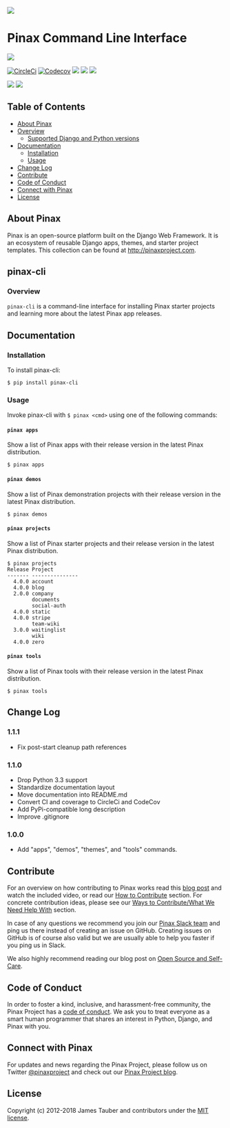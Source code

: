 ![](http://pinaxproject.com/pinax-design/patches/pinax-cli.svg)

# Pinax Command Line Interface

[![](https://img.shields.io/pypi/v/pinax-cli.svg)](https://pypi.python.org/pypi/pinax-cli/)

[![CircleCi](https://img.shields.io/circleci/project/github/pinax/pinax-cli.svg)](https://circleci.com/gh/pinax/pinax-cli)
[![Codecov](https://img.shields.io/codecov/c/github/pinax/pinax-cli.svg)](https://codecov.io/gh/pinax/pinax-cli)
[![](https://img.shields.io/github/contributors/pinax/pinax-cli.svg)](https://github.com/pinax/pinax-cli/graphs/contributors)
[![](https://img.shields.io/github/issues-pr/pinax/pinax-cli.svg)](https://github.com/pinax/pinax-cli/pulls)
[![](https://img.shields.io/github/issues-pr-closed/pinax/pinax-cli.svg)](https://github.com/pinax/pinax-cli/pulls?q=is%3Apr+is%3Aclosed)

[![](http://slack.pinaxproject.com/badge.svg)](http://slack.pinaxproject.com/)
[![](https://img.shields.io/badge/license-MIT-blue.svg)](https://opensource.org/licenses/MIT)


## Table of Contents

* [About Pinax](#about-pinax)
* [Overview](#overview)
  * [Supported Django and Python versions](#supported-django-and-python-versions)
* [Documentation](#documentation)
  * [Installation](#installation)
  * [Usage](#usage)
* [Change Log](#change-log)
* [Contribute](#contribute)
* [Code of Conduct](#code-of-conduct)
* [Connect with Pinax](#connect-with-pinax)
* [License](#license)


## About Pinax

Pinax is an open-source platform built on the Django Web Framework. It is an ecosystem of reusable
Django apps, themes, and starter project templates. This collection can be found at http://pinaxproject.com.


## pinax-cli

### Overview

`pinax-cli` is a command-line interface for installing Pinax starter projects
and learning more about the latest Pinax app releases.


## Documentation

### Installation

To install pinax-cli:

```shell
$ pip install pinax-cli
```

### Usage

Invoke pinax-cli with `$ pinax <cmd>` using one of the following commands:

#### `pinax apps`

Show a list of Pinax apps with their release version in the latest Pinax distribution.

```shell
$ pinax apps
```

#### `pinax demos`

Show a list of Pinax demonstration projects with their release version in the latest Pinax distribution.

```shell
$ pinax demos
```

#### `pinax projects`

Show a list of Pinax starter projects and their release version in the latest Pinax distribution.

```shell
$ pinax projects
Release Project
------- ---------------
  4.0.0 account
  4.0.0 blog
  2.0.0 company
        documents
        social-auth
  4.0.0 static
  4.0.0 stripe
        team-wiki
  3.0.0 waitinglist
        wiki
  4.0.0 zero
```

#### `pinax tools`

Show a list of Pinax tools with their release version in the latest Pinax distribution.

```shell
$ pinax tools
```


## Change Log

### 1.1.1

* Fix post-start cleanup path references

### 1.1.0

* Drop Python 3.3 support
* Standardize documentation layout
* Move documentation into README.md
* Convert CI and coverage to CircleCi and CodeCov
* Add PyPi-compatible long description
* Improve .gitignore

### 1.0.0

* Add "apps", "demos", "themes", and "tools" commands.


## Contribute

For an overview on how contributing to Pinax works read this [blog post](http://blog.pinaxproject.com/2016/02/26/recap-february-pinax-hangout/)
and watch the included video, or read our [How to Contribute](http://pinaxproject.com/pinax/how_to_contribute/) section.
For concrete contribution ideas, please see our
[Ways to Contribute/What We Need Help With](http://pinaxproject.com/pinax/ways_to_contribute/) section.

In case of any questions we recommend you join our [Pinax Slack team](http://slack.pinaxproject.com)
and ping us there instead of creating an issue on GitHub. Creating issues on GitHub is of course
also valid but we are usually able to help you faster if you ping us in Slack.

We also highly recommend reading our blog post on [Open Source and Self-Care](http://blog.pinaxproject.com/2016/01/19/open-source-and-self-care/).


## Code of Conduct

In order to foster a kind, inclusive, and harassment-free community, the Pinax Project
has a [code of conduct](http://pinaxproject.com/pinax/code_of_conduct/).
We ask you to treat everyone as a smart human programmer that shares an interest in Python, Django, and Pinax with you.


## Connect with Pinax

For updates and news regarding the Pinax Project, please follow us on Twitter [@pinaxproject](https://twitter.com/pinaxproject)
and check out our [Pinax Project blog](http://blog.pinaxproject.com).


## License

Copyright (c) 2012-2018 James Tauber and contributors under the [MIT license](https://opensource.org/licenses/MIT).
